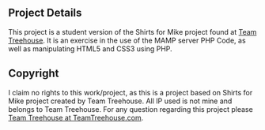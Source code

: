 ## Project Details

This project is a student version of the Shirts for Mike project found at [Team Treehouse](http://www.teamtreehouse.com/). It is an exercise in the use of the MAMP server PHP Code, as well as manipulating HTML5 and CSS3 using PHP. 

## Copyright

I claim no rights to this work/project, as this is a project based on Shirts for Mike project created by Team Treehouse. All IP used is not mine and belongs to Team Treehouse. For any question regarding this project please [Team Treehouse at TeamTreehouse.com](http://www.teamtreehouse.com/). 
